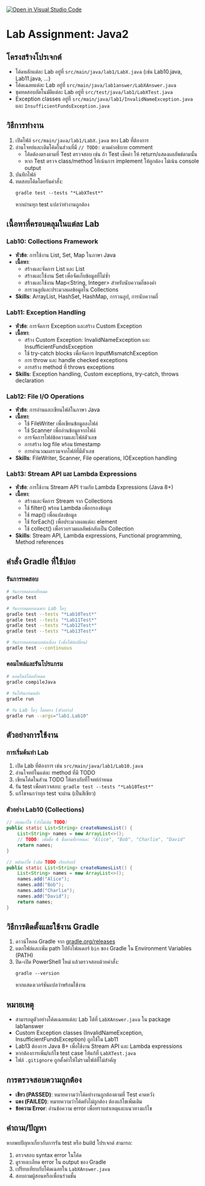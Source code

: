 [![Open in Visual Studio Code](https://classroom.github.com/assets/open-in-vscode-2e0aaae1b6195c2367325f4f02e2d04e9abb55f0b24a779b69b11b9e10269abc.svg)](https://classroom.github.com/online_ide?assignment_repo_id=20733330&assignment_repo_type=AssignmentRepo)
# Lab Assignment: Java2

## โครงสร้างโปรเจกต์
- โค้ดหลักแต่ละ Lab อยู่ที่ `src/main/java/lab1/LabX.java` (เช่น Lab10.java, Lab11.java, ...)
- โค้ดเฉลยแต่ละ Lab อยู่ที่ `src/main/java/lab1answer/LabXAnswer.java`
- ชุดทดสอบอัตโนมัติแต่ละ Lab อยู่ที่ `src/test/java/lab1/LabXTest.java`
- Exception classes อยู่ที่ `src/main/java/lab1/InvalidNameException.java` และ `InsufficientFundsException.java`

## วิธีการทำงาน
1. เปิดไฟล์ `src/main/java/lab1/LabX.java` ของ Lab ที่ต้องการ
2. อ่านโจทย์และเติมโค้ดในส่วนที่มี `// TODO:` ตามคำอธิบาย comment
   - โค้ดต้องตรงตามที่ Test ตรวจสอบ เช่น ถ้า Test เช็คค่า ให้ return/แสดงผลลัพธ์ตามนั้น
   - หาก Test ตรวจ class/method ให้เน้นการ implement ให้ถูกต้อง ไม่เน้น console output
3. บันทึกไฟล์
4. ทดสอบโค้ดโดยรันคำสั่ง:
   ```
   gradle test --tests "*LabXTest*"
   ```
   หากผ่านทุก test แปลว่าทำงานถูกต้อง

## เนื้อหาที่ครอบคลุมในแต่ละ Lab

### Lab10: Collections Framework
- **หัวข้อ**: การใช้งาน List, Set, Map ในภาษา Java
- **เนื้อหา**:
  - สร้างและจัดการ List<String> และ List<Integer>
  - สร้างและใช้งาน Set<String> เพื่อจัดเก็บข้อมูลที่ไม่ซ้ำ
  - สร้างและใช้งาน Map<String, Integer> สำหรับนับความถี่ของคำ
  - การวนลูปและประมวลผลข้อมูลใน Collections
- **Skills**: ArrayList, HashSet, HashMap, การวนลูป, การนับความถี่

### Lab11: Exception Handling
- **หัวข้อ**: การจัดการ Exception และสร้าง Custom Exception
- **เนื้อหา**:
  - สร้าง Custom Exception: InvalidNameException และ InsufficientFundsException
  - ใช้ try-catch blocks เพื่อจัดการ InputMismatchException
  - การ throw และ handle checked exceptions
  - การสร้าง method ที่ throws exceptions
- **Skills**: Exception handling, Custom exceptions, try-catch, throws declaration

### Lab12: File I/O Operations
- **หัวข้อ**: การอ่านและเขียนไฟล์ในภาษา Java
- **เนื้อหา**:
  - ใช้ FileWriter เพื่อเขียนข้อมูลลงไฟล์
  - ใช้ Scanner เพื่ออ่านข้อมูลจากไฟล์
  - การจัดการไฟล์ข้อความและไฟล์ตัวเลข
  - การสร้าง log file พร้อม timestamp
  - การคำนวณผลรวมจากไฟล์ที่มีตัวเลข
- **Skills**: FileWriter, Scanner, File operations, IOException handling

### Lab13: Stream API และ Lambda Expressions
- **หัวข้อ**: การใช้งาน Stream API ร่วมกับ Lambda Expressions (Java 8+)
- **เนื้อหา**:
  - สร้างและจัดการ Stream จาก Collections
  - ใช้ filter() พร้อม Lambda เพื่อกรองข้อมูล
  - ใช้ map() เพื่อแปลงข้อมูล
  - ใช้ forEach() เพื่อประมวลผลแต่ละ element
  - ใช้ collect() เพื่อรวบรวมผลลัพธ์กลับเป็น Collection
- **Skills**: Stream API, Lambda expressions, Functional programming, Method references

## คำสั่ง Gradle ที่ใช้บ่อย

### รันการทดสอบ
```bash
# รันการทดสอบทั้งหมด
gradle test

# รันการทดสอบเฉพาะ Lab ใดๆ
gradle test --tests "*Lab10Test*"
gradle test --tests "*Lab11Test*"
gradle test --tests "*Lab12Test*"
gradle test --tests "*Lab13Test*"

# รันการทดสอบแบบต่อเนื่อง (เมื่อไฟล์เปลี่ยน)
gradle test --continuous
```

### คอมไพล์และรันโปรแกรม
```bash
# คอมไพล์โค้ดทั้งหมด
gradle compileJava

# รันโปรแกรมหลัก
gradle run

# รัน Lab ใดๆ โดยตรง (ตัวอย่าง)
gradle run --args="lab1.Lab10"
```

## ตัวอย่างการใช้งาน

### การเริ่มต้นทำ Lab
1. เปิด Lab ที่ต้องการ เช่น `src/main/java/lab1/Lab10.java`
2. อ่านโจทย์ในแต่ละ method ที่มี TODO
3. เขียนโค้ดในส่วน TODO ให้ตรงกับที่โจทย์กำหนด
4. รัน test เพื่อตรวจสอบ: `gradle test --tests "*Lab10Test*"`
5. แก้ไขจนกว่าทุก test จะผ่าน (เป็นสีเขียว)

### ตัวอย่าง Lab10 (Collections)
```java
// ก่อนแก้ไข (ยังไม่เติม TODO)
public static List<String> createNamesList() {
    List<String> names = new ArrayList<>();
    // TODO: เพิ่มชื่อ 4 ชื่อตามที่กำหนด: "Alice", "Bob", "Charlie", "David"
    return names;
}

// หลังแก้ไข (เติม TODO เรียบร้อย)
public static List<String> createNamesList() {
    List<String> names = new ArrayList<>();
    names.add("Alice");
    names.add("Bob");
    names.add("Charlie");
    names.add("David");
    return names;
}
```

## วิธีการติดตั้งและใช้งาน Gradle
1. ดาวน์โหลด Gradle จาก [gradle.org/releases](https://gradle.org/releases/)
2. แตกไฟล์และเพิ่ม path ไปยังโฟลเดอร์ `bin` ของ Gradle ใน Environment Variables (PATH)
3. ปิด-เปิด PowerShell ใหม่ แล้วตรวจสอบด้วยคำสั่ง:
   ```
   gradle --version
   ```
   หากแสดงเวอร์ชันแปลว่าพร้อมใช้งาน

## หมายเหตุ
- สามารถดูตัวอย่างโค้ดเฉลยแต่ละ Lab ได้ที่ `LabXAnswer.java` ใน package lab1answer
- Custom Exception classes (InvalidNameException, InsufficientFundsException) ถูกใช้ใน Lab11
- Lab13 ต้องการ Java 8+ เพื่อใช้งาน Stream API และ Lambda expressions
- หากต้องการเพิ่ม/แก้ไข test case ให้แก้ที่ `LabXTest.java`
- ไฟล์ `.gitignore` ถูกตั้งค่าให้ไม่รวมไฟล์ที่ไม่สำคัญ

## การตรวจสอบความถูกต้อง
- **เขียว (PASSED)**: หมายความว่าโค้ดทำงานถูกต้องตามที่ Test คาดหวัง
- **แดง (FAILED)**: หมายความว่าโค้ดยังไม่ถูกต้อง ต้องแก้ไขเพิ่มเติม
- **ข้อความ Error**: อ่านข้อความ error เพื่อทราบสาเหตุและแนวทางแก้ไข

## คำถาม/ปัญหา
หากพบปัญหาเกี่ยวกับการรัน test หรือ build โปรเจกต์ สามารถ:
1. ตรวจสอบ syntax error ในโค้ด
2. ดูรายละเอียด error ใน output ของ Gradle
3. เปรียบเทียบกับโค้ดเฉลยใน `LabXAnswer.java`
4. สอบถามผู้สอนหรือเพื่อนร่วมชั้น
